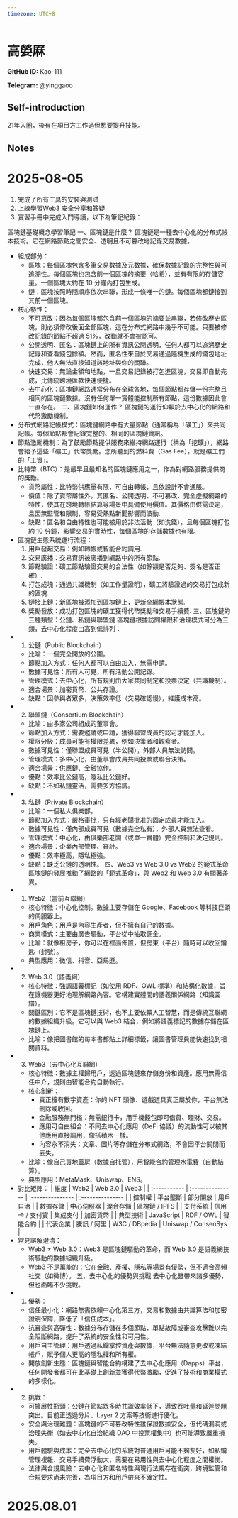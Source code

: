 ```yaml
---
timezone: UTC+8
---
```


# 高嫈厤

**GitHub ID:** Kao-111

**Telegram:** @yinggaoo

## Self-introduction

21年入圈，後有在項目方工作過但想要提升技能。

## Notes

<!-- Content_START -->
# 2025-08-05

1. 完成了所有工具的安裝與測試
2. 上線學習Web3 安全分享和答疑
3. 實習手冊中完成入門導讀，以下為筆記紀錄：

區塊鏈基礎概念學習筆記
一、區塊鏈是什麼？
區塊鏈是一種去中心化的分布式帳本技術。它在網路節點之間安全、透明且不可篡改地記錄交易數據。
* 組成部分：
    * 區塊：每個區塊包含多筆交易數據及元數據，確保數據記錄的完整性與可追溯性。每個區塊也包含前一個區塊的摘要（哈希），並有有限的存儲容量。一個區塊大約在 10 分鐘內打包生成。
    * 鏈：區塊按照時間順序依次串聯，形成一條唯一的鏈。每個區塊都鏈接到其前一個區塊。
* 核心特性：
    * 不可篡改：因為每個區塊都包含前一個區塊的摘要並串聯，若修改歷史區塊，則必須修改後面全部區塊，這在分布式網路中幾乎不可能。只要被修改記錄的節點不超過 51%，改動就不會被認可。
    * 公開透明、匿名：區塊鏈上的所有資訊公開透明，任何人都可以追溯歷史記錄和查看錢包餘額。然而，匿名性來自於交易通過隨機生成的錢包地址完成，他人無法直接知道該地址與你的關聯。
    * 快速交易：無論金額和地點，一旦交易記錄被打包進區塊，交易即自動完成，比傳統跨境匯款快速便捷。
    * 去中心化：區塊鏈網路通常分布在全球各地，每個節點都存儲一份完整且相同的區塊鏈數據。沒有任何單一實體能控制所有節點，這份數據因此會一直存在。
二、區塊鏈如何運作？
區塊鏈的運行仰賴於去中心化的網路和代幣激勵機制。
* 分布式網路記帳模式：區塊鏈網路中有大量節點（通常稱為「礦工」）來共同記帳。每個節點都會記錄完整的、相同的區塊鏈資訊。
* 節點激勵機制：為了鼓勵節點提供服務來維持網路運行（稱為「挖礦」），網路會給予這些「礦工」代幣獎勵。您所聽到的燃料費（Gas Fee），就是礦工們的「工資」。
* 比特幣（BTC）：是最早且最知名的區塊鏈應用之一，作為對網路服務提供商的獎勵。
    * 貨幣屬性：比特幣供應量有限，可自由轉帳，且依設計不會通脹。
    * 價值：除了貨幣屬性外，其匿名、公開透明、不可篡改、完全虛擬網路的特性，使其在跨境轉帳結算等場景中具備使用價值。其價格由供需決定，且因無監管和限制，容易受熱點新聞影響而波動.
    * 缺點：匿名和自由特性也可能被用於非法活動（如洗錢），且每個區塊打包約 10 分鐘，影響交易的實時性，每個區塊的存儲數據也有限。
* 區塊鏈生態系統運行流程：
    1. 用戶發起交易：例如轉帳或智能合約調用.
    2. 交易廣播：交易資訊被廣播到網路中的所有節點.
    3. 節點驗證：礦工節點驗證交易的合法性（如餘額是否足夠、簽名是否正確）.
    4. 打包成塊：通過共識機制（如工作量證明），礦工將驗證過的交易打包成新的區塊.
    5. 鏈接上鏈：新區塊被添加到區塊鏈上，更新全網帳本狀態.
    6. 獎勵發放：成功打包區塊的礦工獲得代幣獎勵和交易手續費.
三、區塊鏈的三種類型：公鏈、私鏈與聯盟鏈
區塊鏈根據訪問權限和治理模式可分為三類，去中心化程度由高到低排列：
* 1. 公鏈（Public Blockchain）
    * 比喻：一個完全開放的公園。
    * 節點加入方式：任何人都可以自由加入，無需申請。
    * 數據可見性：所有人可見，所有活動公開記錄。
    * 管理模式：去中心化，所有規則由大家共同制定和投票決定（共識機制）。
    * 適合場景：加密貨幣、公共存證。
    * 缺點：因參與者眾多，決策效率低（交易確認慢），維護成本高。
* 2. 聯盟鏈（Consortium Blockchain）
    * 比喻：由多家公司組成的董事會。
    * 節點加入方式：需要邀請或申請，獲得聯盟成員的認可才能加入。
    * 權限分級：成員可能有權限差異，例如決策者和觀察者。
    * 數據可見性：僅聯盟成員可見（半公開），外部人員無法訪問。
    * 管理模式：多中心化，由董事會成員共同投票或聯合決策。
    * 適合場景：供應鏈、金融協作。
    * 優點：效率比公鏈高，隱私比公鏈好。
    * 缺點：不如私鏈靈活，需要多方協調。
* 3. 私鏈（Private Blockchain）
    * 比喻：一個私人俱樂部。
    * 節點加入方式：嚴格審批，只有經老闆批准的固定成員才能加入。
    * 數據可見性：僅內部成員可見（數據完全私有），外部人員無法查看。
    * 管理模式：中心化，由俱樂部老闆（或單一實體）完全控制和決定規則。
    * 適合場景：企業內部管理、審計。
    * 優點：效率極高，隱私極強。
    * 缺點：缺乏公鏈的透明性。
四、Web3 vs Web 3.0 vs Web2 的範式革命
區塊鏈的發展推動了網路的「範式革命」，與 Web2 和 Web 3.0 有顯著差異。
* 1. Web2（當前互聯網）
    * 核心特徵：中心化控制。數據主要存儲在 Google、Facebook 等科技巨頭的伺服器上。
    * 用戶角色：用戶是內容生產者，但不擁有自己的數據。
    * 商業模式：主要由廣告驅動，平台從中抽取佣金。
    * 比喻：就像租房子，你可以在裡面佈置，但房東（平台）隨時可以收回鑰匙（封號）。
    * 典型應用：微信、抖音、亞馬遜。
* 2. Web 3.0（語義網）
    * 核心特徵：強調語義標記（如使用 RDF、OWL 標準）和結構化數據，旨在讓機器更好地理解網路內容。它構建實體間的語義關係網路（知識圖譜）。
    * 關鍵區別：它不是區塊鏈技術，也不主要依賴人工智慧，而是傳統互聯網的數據組織升級。它可以與 Web3 結合，例如將語義標記的數據存儲在區塊鏈上。
    * 比喻：像把圖書館的每本書都貼上詳細標籤，讓圖書管理員能快速找到相關資料。
* 3. Web3（去中心化互聯網）
    * 核心特徵：數據主權歸用戶，透過區塊鏈來存儲身份和資產。應用無需信任中介，規則由智能合約自動執行。
    * 核心創新：
        * 真正擁有數字資產：你的 NFT 頭像、遊戲道具真正屬於你，平台無法刪除或收回。
        * 金融服務無門檻：無需銀行卡，用手機錢包即可借貸、理財、交易。
        * 應用可自由組合：不同去中心化應用（DeFi 協議）的流動性可以被其他應用直接調用，像搭積木一樣。
        * 內容永不消失：文章、圖片等存儲在分布式網路，不會因平台關閉而丟失。
    * 比喻：像自己買地蓋房（數據自托管），用智能合約管理水電費（自動結算）。
    * 典型應用：MetaMask、Uniswap、ENS。
* 對比矩陣： | 維度 | Web2 | Web 3.0 | Web3 | | :----------- | :--------------- | :--------------- | :--------------- | | 控制權 | 平台壟斷 | 部分開放 | 用戶自治 | | 數據存儲 | 中心伺服器 | 混合存儲 | 區塊鏈 / IPFS | | 支付系統 | 信用卡 / 支付寶 | 集成支付 | 加密貨幣 | | 典型技術 | JavaScript | RDF / OWL | 智能合約 | | 代表企業 | 騰訊 / 阿里 | W3C / DBpedia | Uniswap / ConsenSys |
* 常見誤解澄清：
    * Web3 ≠ Web 3.0：Web3 是區塊鏈驅動的革命，而 Web 3.0 是語義網技術驅動的數據組織升級。
    * Web3 不是萬能的：它在金融、產權、隱私等場景有優勢，但不適合高頻社交（如微博）。
五、去中心化的優勢與挑戰
去中心化雖帶來諸多優勢，但也面臨不少挑戰。
* 1. 優勢：
    * 信任最小化：網路無需依賴中心化第三方，交易和數據由共識算法和加密證明保障，降低了「信任成本」。
    * 抗審查與高彈性：數據分布存儲在多個節點，單點故障或審查攻擊難以完全阻斷網路，提升了系統的安全性和可用性。
    * 用戶自主管理：用戶透過私鑰掌控資產與數據，平台無法隨意更改或凍結帳戶，賦予個人更高的隱私權和所有權。
    * 開放創新生態：區塊鏈與智能合約構建了去中心化應用（Dapps）平台，任何開發者都可在此基礎上創新並獲得代幣激勵，促進了技術和商業模式的多樣化。
* 2. 挑戰：
    * 可擴展性瓶頸：公鏈在節點眾多時共識效率低下，導致吞吐量和延遲問題突出。目前正透過分片、Layer 2 方案等技術進行優化。
    * 安全與治理難題：區塊鏈的不可篡改特性雖保證數據安全，但代碼漏洞或治理失衡（如去中心化自治組織 DAO 中投票權集中）也可能導致嚴重損失。
    * 用戶體驗與成本：完全去中心化的系統對普通用戶可能不夠友好，如私鑰管理複雜、交易手續費浮動大，需要在易用性與去中心化程度之間權衡。
    * 法律與合規風險：去中心化和匿名特性與現行法規存在衝突，跨境監管和合規要求尚未完善，為項目方和用戶帶來不確定性。


# 2025.08.01


<!-- Content_END -->
